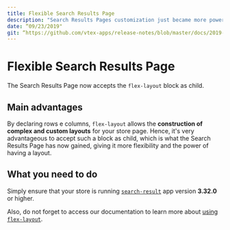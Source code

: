 ```yaml
---
title: Flexible Search Results Page
description: "Search Results Pages customization just became more powerful with `flex-layout`."
date: “09/23/2019"
git: “https://github.com/vtex-apps/release-notes/blob/master/docs/2019-week-37/flexible-search-results-page.md”
---
```


# Flexible Search Results Page

The Search Results Page now accepts the `flex-layout` block as child. 

## Main advantages

By declaring rows e columns, `flex-layout` allows the **construction of complex and custom layouts** for your store page. Hence, it's very advantageous to accept such a block as child, which is what the Search Results Page has now gained, giving it more flexibility and the power of having a layout. 

## What you need to do 

Simply ensure that your store is running [`search-result`](https://vtex.io/docs/components/search/vtex.search-result) app version **3.32.0** or higher.  

Also, do not forget to access our documentation to learn more about [using `flex-layout`](https://vtex.io/docs/recipes/layout/using-flex-layout).
